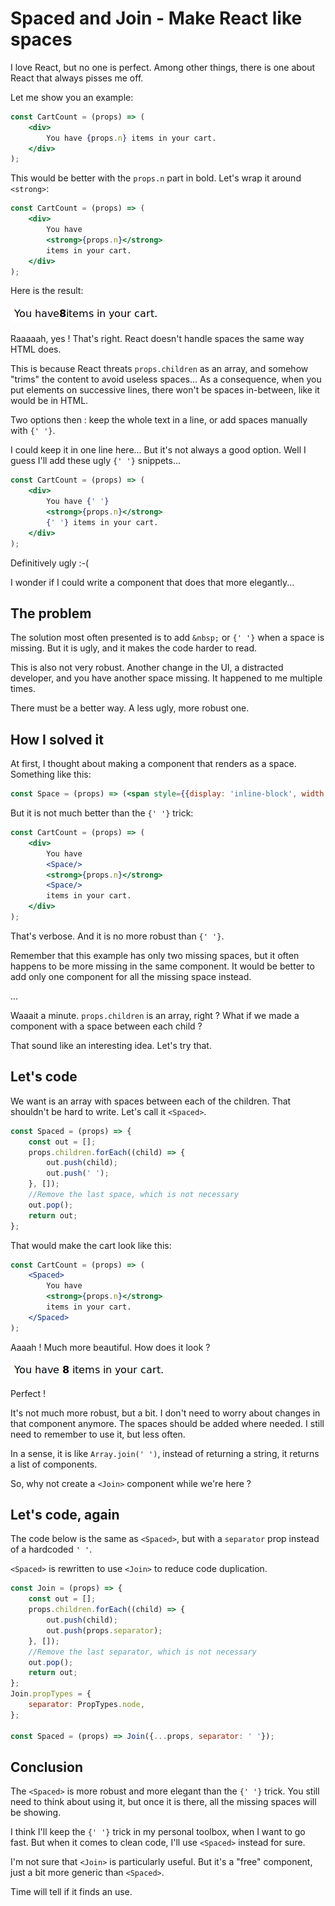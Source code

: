 # Spaced and Join - Make React like spaces
I love React, but no one is perfect.
Among other things, there is one about React that always pisses me off. 

Let me show you an example:

```jsx harmony
const CartCount = (props) => (
    <div>
        You have {props.n} items in your cart.
    </div>
);
```

This would be better with the `props.n` part in bold. Let's wrap it around `<strong>`:
```jsx harmony
const CartCount = (props) => (
    <div>
        You have 
        <strong>{props.n}</strong>
        items in your cart.
    </div>
);
```
Here is the result:

![Where are the spaces?](3.join.problem.png)

Raaaaah, yes ! That's right. React doesn't handle spaces the same way HTML does.

This is because React threats `props.children` as an array, and somehow "trims" the content to avoid useless spaces...
As a consequence, when you put elements on successive lines, there won't be spaces in-between, like it would be in HTML.

Two options then : keep the whole text in a line, or add spaces manually with `{' '}`. 

I could keep it in one line here... But it's not always a good option. 
Well I guess I'll add these ugly `{' '}` snippets...
```jsx harmony
const CartCount = (props) => (
    <div>
        You have {' '}
        <strong>{props.n}</strong>
        {' '} items in your cart.
    </div>
);
```

Definitively ugly :-(

I wonder if I could write a component that does that more elegantly...

## The problem
The solution most often presented is to add `&nbsp;` or `{' '}` when a space is missing. 
But it is ugly, and it makes the code harder to read.

This is also not very robust. Another change in the UI, a distracted developer, and you have another space missing. 
It happened to me multiple times.

There must be a better way. A less ugly, more robust one.

## How I solved it
At first, I thought about making a component that renders as a space. Something like this:
```jsx harmony
const Space = (props) => (<span style={{display: 'inline-block', width: props.width || '0.3em'}}/>)
```

But it is not much better than the `{' '}` trick:
```jsx harmony
const CartCount = (props) => (
    <div>
        You have 
        <Space/>
        <strong>{props.n}</strong>
        <Space/>
        items in your cart.
    </div>
);
```

That's verbose. And it is no more robust than `{' '}`.

Remember that this example has only two missing spaces, but it often happens to be more missing in the same component.
It would be better to add only one component for all the missing space instead.  

...

Waaait a minute. `props.children` is an array, right ? 
What if we made a component with a space between each child ?

That sound like an interesting idea. Let's try that.

## Let's code

We want is an array with spaces between each of the children. That shouldn't be hard to write.
Let's call it `<Spaced>`.

```jsx harmony
const Spaced = (props) => {
    const out = []; 
    props.children.forEach((child) => {
        out.push(child);
        out.push(' ');    
    }, []);
    //Remove the last space, which is not necessary
    out.pop();
    return out;
};
```

That would make the cart look like this:
```jsx harmony
const CartCount = (props) => (
    <Spaced>
        You have 
        <strong>{props.n}</strong>
        items in your cart.
    </Spaced>
);
```


Aaaah ! Much more beautiful. 
How does it look ?

![Here they are!](3.join.solution.png)

Perfect ! 

It's not much more robust, but a bit.
I don't need to worry about changes in that component anymore. 
The spaces should be added where needed.
I still need to remember to use it, but less often.

In a sense, it is like `Array.join(' ')`, instead of returning a string, it returns a list of components. 

So, why not create a `<Join>` component while we're here ?

## Let's code, again
The code below is the same as `<Spaced>`, but with a `separator` prop instead of a hardcoded `' '`.

`<Spaced>` is rewritten to use `<Join>` to reduce code duplication.
```jsx harmony
const Join = (props) => {
    const out = []; 
    props.children.forEach((child) => {
        out.push(child);
        out.push(props.separator);    
    }, []);
    //Remove the last separator, which is not necessary
    out.pop();
    return out;
};
Join.propTypes = {
    separator: PropTypes.node,
};

const Spaced = (props) => Join({...props, separator: ' '}); 
```

## Conclusion
The `<Spaced>` is more robust and more elegant than the `{' '}` trick. 
You still need to think about using it, but once it is there, all the missing spaces will be showing.
 
I think I'll keep the `{' '}` trick in my personal toolbox, when I want to go fast. 
But when it comes to clean code, I'll use `<Spaced>` instead for sure. 

I'm not sure that `<Join>` is particularly useful. 
But it's a "free" component, just a bit more generic than `<Spaced>`.

Time will tell if it finds an use.
